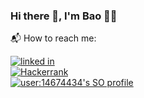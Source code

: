 ### Hi there 👋, I'm Bao 👨‍💻    


📬 How to reach me:    

[![linked in](https://img.shields.io/badge/LinkedIn-0077B5?style=for-the-badge&logo=linkedin&logoColor=white)](https://www.linkedin.com/in/nhtb/)   
[![Hackerrank](https://img.shields.io/badge/-Hackerrank-2EC866?style=for-the-badge&logo=HackerRank&logoColor=white)](https://www.hackerrank.com/TuanBao)    
[![user:14674434's SO profile](https://stackoverflow-readme-profile.johannchopin.fr/profile/14674434?theme=graywhite&website=true&location=true)](https://github.com/johannchopin/stackoverflow-readme-profile)
